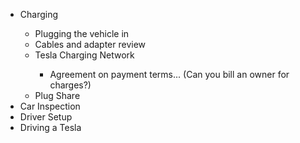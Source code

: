 <ul>
<li>Charging</li>
  <ul>
	<li>Plugging the vehicle in</li>
	<li>Cables and adapter review</li>
	<li>Tesla Charging Network</li>
		<ul>
			<li>Agreement on payment terms... (Can you bill an owner for charges?)</li>
		</ul>
	<li>Plug Share</li>
  </ul>
<li>Car Inspection</li>
<li>Driver Setup</li>
<li>Driving a Tesla</li>
</ul>
